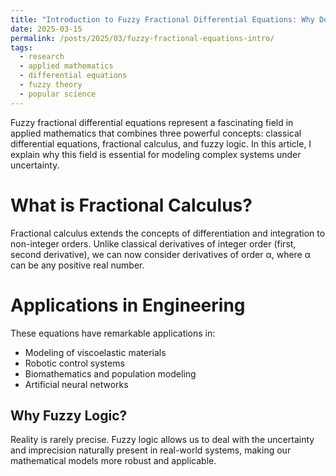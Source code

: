 ```yaml
---
title: "Introduction to Fuzzy Fractional Differential Equations: Why Does It Matter?"
date: 2025-03-15
permalink: /posts/2025/03/fuzzy-fractional-equations-intro/
tags:
  - research
  - applied mathematics
  - differential equations
  - fuzzy theory
  - popular science
---
```


Fuzzy fractional differential equations represent a fascinating field in applied mathematics that combines three powerful concepts: classical differential equations, fractional calculus, and fuzzy logic. In this article, I explain why this field is essential for modeling complex systems under uncertainty.

What is Fractional Calculus?
======

Fractional calculus extends the concepts of differentiation and integration to non-integer orders. Unlike classical derivatives of integer order (first, second derivative), we can now consider derivatives of order α, where α can be any positive real number.

Applications in Engineering
======

These equations have remarkable applications in:
- Modeling of viscoelastic materials  
- Robotic control systems  
- Biomathematics and population modeling  
- Artificial neural networks  

Why Fuzzy Logic?
------

Reality is rarely precise. Fuzzy logic allows us to deal with the uncertainty and imprecision naturally present in real-world systems, making our mathematical models more robust and applicable.
